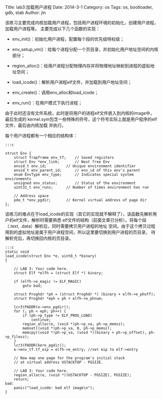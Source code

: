 Title: lab3:加载用户进程
Date: 2014-3-1
Category: os
Tags: os, bootloader, gdb, stab
Author: jin


该练习主要完成内核加载用户进程，包括用户进程环境的初始化，创建用户进程，加载用户进程等。
主要完成以下几个函数的实现：
* env_init()：初始化用户进程，配置每个段的优先级特权级；

* env_setup_vm()：给每个进程分配一个页目录，并初始化用户地址空间的内核部分；

* region_alloc()：给用户进程分配物理内存并将物理地址映射到进程的虚拟地址空间；

* load_icode()：解析用户进程elf文件，并加载到用户地址空间；

* env_create()：调用env_alloc和load_icode；

* env_run()：在用户模式下执行进程；

由于此时还没有文件系统，此时是将用户的进程elf文件嵌入到内核的image中，最后生成的
kernel.sym包含一些特殊的符号，这个符号实际上就是用户程序的elf文件，最后由内核加载
并执行。

每个用户进程都有一个相应的结构体：

    :::c

    struct Env {
        struct Trapframe env_tf;	// Saved registers
        struct Env *env_link;		// Next free Env
        envid_t env_id;			// Unique environment identifier
        envid_t env_parent_id;		// env_id of this env's parent
        enum EnvType env_type;		// Indicates special system environments
        unsigned env_status;		// Status of the environment
        uint32_t env_runs;		// Number of times environment has run

        // Address space
        pde_t *env_pgdir;		// Kernel virtual address of page dir
    };


该练习的难点在于load_icode的实现（其它的实现就不解释了），该函数先解析用户的elf文件，解析时需要熟悉
elf文件的结构（前面文章已分析）。将每个段（.text, .data）解析后，同时需要拷贝用户进程的地址
空间。由于这个拷贝过程用到的虚拟地址是属于用户进程空间，所以这里要切换到用户进程的页目录，
待解析完后，再切换回内核的页目录。

    :::c
    static void
    load_icode(struct Env *e, uint8_t *binary)
    {
        
        // LAB 3: Your code here.
        struct Elf *elfh = (struct Elf *) binary;

        if (elfh->e_magic != ELF_MAGIC)
            goto bad;

        struct Proghdr *ph = (struct Proghdr *) (binary + elfh->e_phoff);
        struct Proghdr *eph = ph + elfh->e_phnum;

        lcr3(PADDR(e->env_pgdir));
        for (; ph < eph; ph++) {
            if (ph->p_type != ELF_PROG_LOAD) 
                continue;
            region_alloc(e, (void *)ph->p_va, ph->p_memsz);
            memset((void *)ph->p_va, 0, ph->p_memsz);
            memcpy((void *)ph->p_va, (void *)(binary + ph->p_offset), ph->p_filesz);
        }
        lcr3(PADDR(kern_pgdir));
        e->env_tf.tf_eip = elfh->e_entry; //set eip to elf->entry

        // Now map one page for the program's initial stack
        // at virtual address USTACKTOP - PGSIZE.

        // LAB 3: Your code here.
        region_alloc(e, (void *)(USTACKTOP - PGSIZE), PGSIZE);
        return;
    bad:
        panic("load_icode: bad elf image\n");
    }



